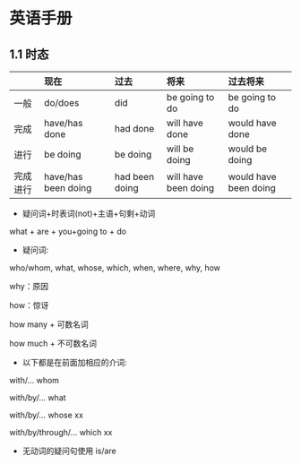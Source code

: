 # 英语手册

## 1.1 时态

|  | 现在 | 过去 | 将来 | 过去将来 |
| :--- | :--- | :--- | :--- | :--- |
| 一般 | do/does | did | be going to do | be going to do |
| 完成 | have/has done | had done | will have done | would have done |
| 进行 | be doing | be doing | will be doing | would be doing |
| 完成进行 | have/has been doing | had been doing | will have been doing | would have been doing |

* 疑问词+时表词\(not\)+主语+句剩+动词

what + are + you+going to + do

* 疑问词:

who/whom, what, whose, which, when, where, why, how

why：原因

how：惊讶

how many + 可数名词

how much + 不可数名词

* 以下都是在前面加相应的介词:

with/... whom

with/by/... what

with/by/... whose xx

with/by/through/... which xx

* 无动词的疑问句使用 is/are

